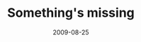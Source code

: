 ---
layout: base.njk
title : 'Something&#39;s missing' 
view_title : 'Something&#39;s missing' 
year : '2009' 
date : '2009-08-25' 
img_file : '/drawing/somethingsmissing.png' 
html_file : 'somethingsmissing' 
next_html : 'workingfornasaisgettinglame.html' 
year_order : '224' 
permalink : "title/{{html_file}}.html"
---